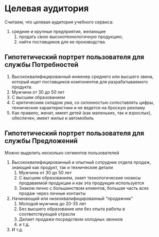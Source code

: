 # Целевая аудитория

Считаем, что целевая аудитория учебного сервиса: 
1. средние и крупные предприятия, желающие
   1. продать свою высокотехнологичную продукцию;
   2. найти поставщиков для ее производства.

## Гипотетический портрет пользователя для службы Потребностей

1. Высококвалифицированный инженер среднего или высшего звена, который ищет поставщиков компонентов для разрабатываемого
   продукта.
2. Мужчина от 30 до 50 лет
3. С высшим образованием
4. С критическим складом ума, со склонностью сопоставлять цифры, технические характеристики и не ведется на броскую
   рекламу
5. Как правило, женат, имеет детей (как маленьких, так и взрослых), обеспечен, имеет жилье и автомобиль

## Гипотетический портрет пользователя для службы Предложений

Можно выделить несколько сегментов пользователей

1. Высококвалифицированный и опытный сотрудник отдела продаж, знающий как продукт, так и технические детали
    1. Мужчина от 30 до 50 лет
    2. С высшим образованием, знает технологические нюансы продаваемой продукции и как эта продукция используется
    3. Знаком лично с большинством клиентов, большая часть всех продаж через личные контакты
2. Начинающий или низкоквалифицированный "продажник"
    1. Молодой мужчина до 20-35 лет
    2. Без высшего образование или без опыта работы в соответствующей отрасли
    3. Делает продажи посредством холодных звонков
    4. и т.д.
3. И т.д.
